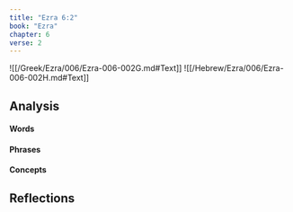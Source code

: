 ```yaml
---
title: "Ezra 6:2"
book: "Ezra"
chapter: 6
verse: 2
---
```

![[/Greek/Ezra/006/Ezra-006-002G.md#Text]]
![[/Hebrew/Ezra/006/Ezra-006-002H.md#Text]]

## Analysis

#### Words

#### Phrases

#### Concepts

## Reflections

